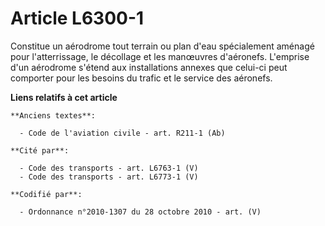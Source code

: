 # Article L6300-1

Constitue un aérodrome tout terrain ou plan d'eau spécialement aménagé pour l'atterrissage, le décollage et les manœuvres
d'aéronefs. L'emprise d'un aérodrome s'étend aux installations annexes que celui-ci peut comporter pour les besoins du trafic
et le service des aéronefs.

**Liens relatifs à cet article**

	**Anciens textes**:

	  - Code de l'aviation civile - art. R211-1 (Ab)

	**Cité par**:

	  - Code des transports - art. L6763-1 (V)
	  - Code des transports - art. L6773-1 (V)

	**Codifié par**:

	  - Ordonnance n°2010-1307 du 28 octobre 2010 - art. (V)
